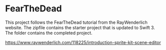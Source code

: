 # FearTheDead

This project follows the FearTheDead tutorial from the RayWenderlich website. The zipfile contains the starter project that is updated to Swift 3. The folder contains the completed project.

https://www.raywenderlich.com/118225/introduction-sprite-kit-scene-editor